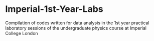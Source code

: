 # Imperial-1st-Year-Labs
Compilation of codes written for data analysis in the 1st year practical laboratory sessions of the undergraduate physics course at Imperial College London
